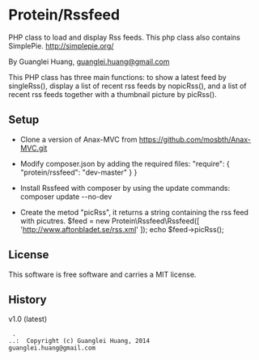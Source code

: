 Protein/Rssfeed
=========

PHP class to load and display Rss feeds. This php class also contains SimplePie. http://simplepie.org/

By Guanglei Huang, guanglei.huang@gmail.com

This PHP class has three main functions: to show a latest feed by singleRss(), display a list of recent rss feeds by nopicRss(), and a list of recent rss feeds together with a thumbnail picture by picRss().

Setup
------------------
* Clone a version of Anax-MVC from https://github.com/mosbth/Anax-MVC.git

* Modify composer.json by adding the required files:
    "require": {
	"protein/rssfeed": "dev-master"
    }
}

* Install Rssfeed with composer by using the update commands:
    composer update --no-dev

* Create the metod "picRss", it returns a string containing the rss feed with picutres.
    $feed = new Protein\Rssfeed\Rssfeed([
    'http://www.aftonbladet.se/rss.xml'
    ]);
    echo $feed->picRss();
 
License
------------------

This software is free software and carries a MIT license.



History
-----------------------------------


v1.0 (latest)


```
 .  
..:  Copyright (c) Guanglei Huang, 2014
guanglei.huang@gmail.com
```
